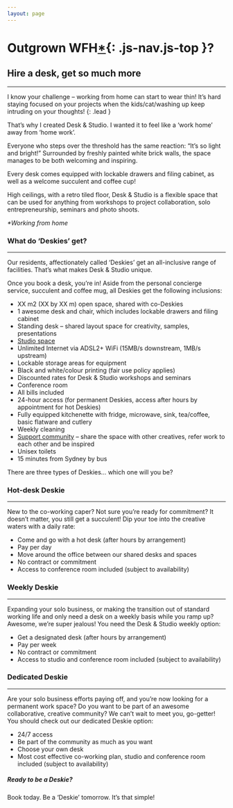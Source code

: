 ```yaml
---
layout: page
---
```

# Outgrown WFH[*](#WFH){: .js-nav.js-top }?

## Hire a desk, get so much more

---

I know your challenge – working from home can start to wear thin! It’s hard staying focused on your projects when the kids/cat/washing up keep intruding on your thoughts!
{: .lead }

That’s why I created Desk &amp; Studio. I wanted it to feel like a ‘work home’ away from ‘home work’.

Everyone who steps over the threshold has the same reaction: “It’s so light and bright!” Surrounded by freshly painted white brick walls, the space manages to be both welcoming and inspiring.

Every desk comes equipped with lockable drawers and filing cabinet, as well as a welcome succulent and coffee cup!

High ceilings, with a retro tiled floor, Desk &amp; Studio is a flexible space that can be used for anything from workshops to project collaboration, solo entrepreneurship, seminars and photo shoots.

<dfn id="WFH">*Working from home</dfn>

### What do ‘Deskies’ get?

---

Our residents, affectionately called ‘Deskies’ get an all-inclusive range of facilities. That’s what makes Desk &amp; Studio unique. 

Once you book a desk, you’re in! Aside from the personal concierge service, succulent and coffee mug, all Deskies get the following inclusions:

- XX m2 (XX by XX m) open space, shared with co-Deskies
- 1 awesome desk and chair, which includes lockable drawers and filing cabinet
- Standing desk – shared layout space for creativity, samples, presentations
- [Studio space](/studio.html)
- Unlimited Internet via ADSL2+ WiFi (15MB/s downstream, 1MB/s upstream)
- Lockable storage areas for equipment
- Black and white/colour printing (fair use policy applies)
- Discounted rates for Desk &amp; Studio workshops and seminars
- Conference room
- All bills included
- 24-hour access (for permanent Deskies, access after hours by appointment for hot Deskies)
- Fully equipped kitchenette with fridge, microwave, sink, tea/coffee, basic flatware and cutlery
- Weekly cleaning
- [Support community](/community.html) – share the space with other creatives, refer work to each other and be inspired
- Unisex toilets
- 15 minutes from Sydney by bus

There are three types of Deskies&hellip; which one will you be?

### Hot-desk Deskie

---

New to the co-working caper? Not sure you’re ready for commitment? It doesn’t matter, you still get a succulent! Dip your toe into the creative waters with a daily rate:

- Come and go with a hot desk (after hours by arrangement)
- Pay per day
- Move around the office between our shared desks and spaces
- No contract or commitment
- Access to conference room included (subject to availability)

### Weekly Deskie

---

Expanding your solo business, or making the transition out of standard working life and only need a desk on a weekly basis while you ramp up? Awesome, we’re super jealous! You need the Desk &amp; Studio weekly option:

- Get a designated desk (after hours by arrangement)
- Pay per week
- No contract or commitment
- Access to studio and conference room included (subject to availability)

### Dedicated Deskie

---

Are your solo business efforts paying off, and you’re now looking for a permanent work space? Do you want to be part of an awesome collaborative, creative community? We can’t wait to meet you, go-getter! You should check out our dedicated Deskie option:

- 24/7 access
- Be part of the community as much as you want
- Choose your own desk
- Most cost effective co-working plan, studio and conference room included (subject to availability)

##### Ready to be a Deskie?

Book today. Be a ‘Deskie’ tomorrow. It’s that simple!

